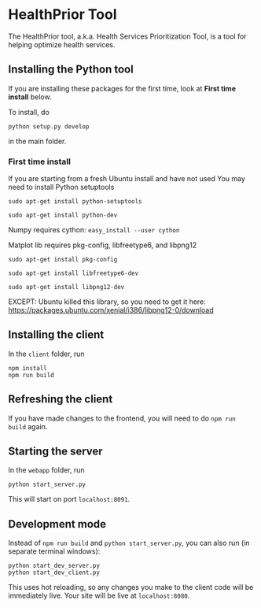 # HealthPrior Tool

The HealthPrior tool, a.k.a. Health Services Prioritization Tool, is a tool for helping optimize health services.


## Installing the Python tool

If you are installing these packages for the first time, look at **First time install** below.

To install, do

`python setup.py develop`

in the main folder. 

### First time install
If you are starting from a fresh Ubuntu install and have not used 
You may need to install Python setuptools 

`sudo apt-get install python-setuptools`

`sudo apt-get install python-dev`

Numpy requires cython:
`easy_install --user cython`

Matplot lib requires pkg-config, libfreetype6, and libpng12 

`sudo apt-get install pkg-config`

`sudo apt-get install libfreetype6-dev`

`sudo apt-get install libpng12-dev` 

EXCEPT: Ubuntu killed this library, so you need to get it here: https://packages.ubuntu.com/xenial/i386/libpng12-0/download

## Installing the client

In the `client` folder, run

```
npm install
npm run build
```

## Refreshing the client

If you have made changes to the frontend, you will need to do `npm run build` again.

## Starting the server

In the `webapp` folder, run

`python start_server.py`

This will start on port `localhost:8091`.

## Development mode

Instead of `npm run build` and `python start_server.py`, you can also run (in separate terminal windows):

```
python start_dev_server.py
python start_dev_client.py
```

This uses hot reloading, so any changes you make to the client code will be immediately live. Your site will be live at `localhost:8080`.
